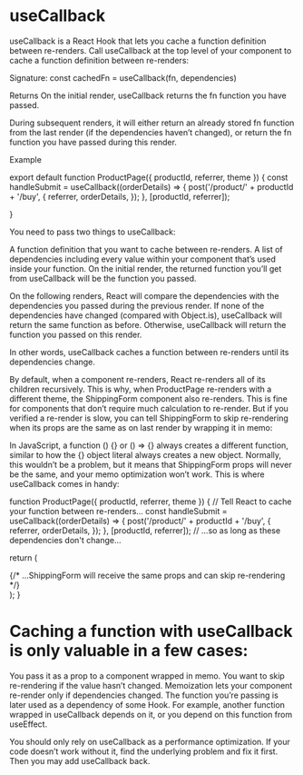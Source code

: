 # useCallback

useCallback is a React Hook that lets you cache a function definition between re-renders.
Call useCallback at the top level of your component to cache a function definition between re-renders:


Signature: const cachedFn = useCallback(fn, dependencies)

Returns 
On the initial render, useCallback returns the fn function you have passed.

During subsequent renders, it will either return an already stored fn  function from the last render (if the dependencies haven’t changed), or return the fn function you have passed during this render.


Example

export default function ProductPage({ productId, referrer, theme }) {
  const handleSubmit = useCallback((orderDetails) => {
    post('/product/' + productId + '/buy', {
      referrer,
      orderDetails,
    });
  }, [productId, referrer]);

}


You need to pass two things to useCallback:

A function definition that you want to cache between re-renders.
A list of dependencies including every value within your component that’s used inside your function.
On the initial render, the returned function you’ll get from useCallback will be the function you passed.

On the following renders, React will compare the dependencies with the dependencies you passed during the previous render. If none of the dependencies have changed (compared with Object.is), useCallback will return the same function as before. Otherwise, useCallback will return the function you passed on this render.

In other words, useCallback caches a function between re-renders until its dependencies change.


By default, when a component re-renders, React re-renders all of its children recursively. 
This is why, when ProductPage re-renders with a different theme, the ShippingForm component also re-renders. This is fine for components that don’t require much calculation to re-render. But if you verified a re-render is slow, you can tell ShippingForm to skip re-rendering when its props are the same as on last render by wrapping it in memo:

In JavaScript, a function () {} or () => {} always creates a different function, similar to how the {} object literal always creates a new object. Normally, this wouldn’t be a problem, but it means that ShippingForm props will never be the same, and your memo optimization won’t work. This is where useCallback comes in handy:


function ProductPage({ productId, referrer, theme }) {
  // Tell React to cache your function between re-renders...
  const handleSubmit = useCallback((orderDetails) => {
    post('/product/' + productId + '/buy', {
      referrer,
      orderDetails,
    });
  }, [productId, referrer]); // ...so as long as these dependencies don't change...

  return (
    <div className={theme}>
      {/* ...ShippingForm will receive the same props and can skip re-rendering */}
      <ShippingForm onSubmit={handleSubmit} />
    </div>
  );
}

# Caching a function with useCallback  is only valuable in a few cases:

You pass it as a prop to a component wrapped in memo. You want to skip re-rendering if the value hasn’t changed. Memoization lets your component re-render only if dependencies changed.
The function you’re passing is later used as a dependency of some Hook. For example, another function wrapped in useCallback depends on it, or you depend on this function from useEffect.


You should only rely on useCallback as a performance optimization. If your code doesn’t work without it, find the underlying problem and fix it first. Then you may add useCallback back.


